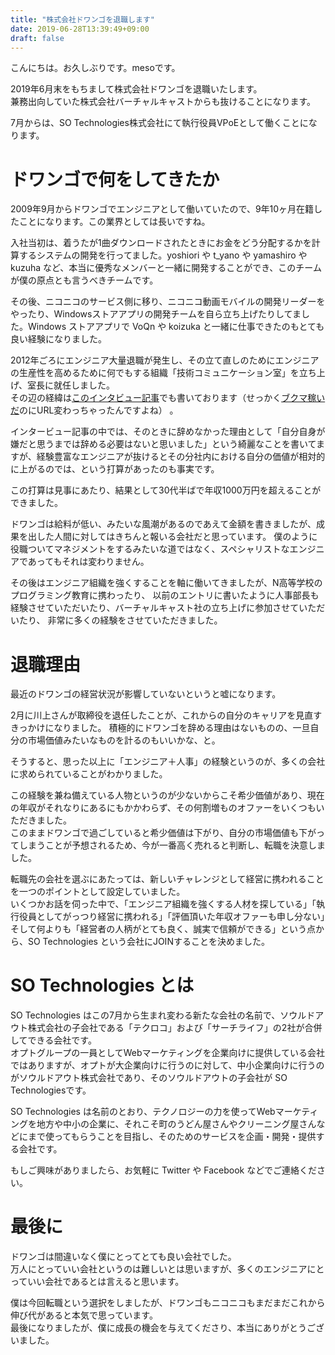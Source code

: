 ```yaml
---
title: "株式会社ドワンゴを退職します"
date: 2019-06-28T13:39:49+09:00
draft: false
---
```


こんにちは。お久しぶりです。mesoです。

2019年6月末をもちまして株式会社ドワンゴを退職いたします。<br>兼務出向していた株式会社バーチャルキャストからも抜けることになります。

7月からは、SO Technologies株式会社にて執行役員VPoEとして働くことになります。

# ドワンゴで何をしてきたか

2009年9月からドワンゴでエンジニアとして働いていたので、9年10ヶ月在籍したことになります。この業界としては長いですね。

入社当初は、着うたが1曲ダウンロードされたときにお金をどう分配するかを計算するシステムの開発を行ってました。yoshiori や t_yano や yamashiro や kuzuha など、本当に優秀なメンバーと一緒に開発することができ、このチームが僕の原点とも言うべきチームです。


その後、ニコニコのサービス側に移り、ニコニコ動画モバイルの開発リーダーをやったり、Windowsストアアプリの開発チームを自ら立ち上げたりしてました。Windows ストアアプリで VoQn や koizuka と一緒に仕事できたのもとても良い経験になりました。

2012年ごろにエンジニア大量退職が発生し、その立て直しのためにエンジニアの生産性を高めるために何でもする組織「技術コミュニケーション室」を立ち上げ、室長に就任しました。<br>
その辺の経緯は[このインタビュー記事](https://doda.jp/engineer/it/guide/001/19b.html)でも書いております（せっかく[ブクマ稼いだ](https://b.hatena.ne.jp/entry/doda.jp/engineer/it/guide/001/19b.html)のにURL変わっちゃったんですよね） 。

インタービュー記事の中では、そのときに辞めなかった理由として「自分自身が嫌だと思うまでは辞める必要はないと思いました」という綺麗なことを書いてますが、経験豊富なエンジニアが抜けるとその分社内における自分の価値が相対的に上がるのでは、という打算があったのも事実です。

この打算は見事にあたり、結果として30代半ばで年収1000万円を超えることができました。

ドワンゴは給料が低い、みたいな風潮があるのであえて金額を書きましたが、成果を出した人間に対してはきちんと報いる会社だと思っています。
僕のように役職ついてマネジメントをするみたいな道ではなく、スペシャリストなエンジニアであってもそれは変わりません。

その後はエンジニア組織を強くすることを軸に働いてきましたが、N高等学校のプログラミング教育に携わったり、
以前のエントリに書いたように人事部長も経験させていただいたり、バーチャルキャスト社の立ち上げに参加させていただいたり、
非常に多くの経験をさせていただきました。

# 退職理由

最近のドワンゴの経営状況が影響していないというと嘘になります。

2月に川上さんが取締役を退任したことが、これからの自分のキャリアを見直すきっかけになりました。
積極的にドワンゴを辞める理由はないものの、一旦自分の市場価値みたいなものを計るのもいいかな、と。

そうすると、思った以上に「エンジニア＋人事」の経験というのが、多くの会社に求められていることがわかりました。

この経験を兼ね備えている人物というのが少ないからこそ希少価値があり、現在の年収がそれなりにあるにもかかわらず、その何割増ものオファーをいくつもいただきました。<br>
このままドワンゴで過ごしていると希少価値は下がり、自分の市場価値も下がってしまうことが予想されるため、今が一番高く売れると判断し、転職を決意しました。

転職先の会社を選ぶにあたっては、新しいチャレンジとして経営に携われることを一つのポイントとして設定していました。<br>
いくつかお話を伺った中で、「エンジニア組織を強くする人材を探している」「執行役員としてがっつり経営に携われる」「評価頂いた年収オファーも申し分ない」そして何よりも「経営者の人柄がとても良く、誠実で信頼ができる」という点から、SO Technologies という会社にJOINすることを決めました。

# SO Technologies とは

SO Technologies はこの7月から生まれ変わる新たな会社の名前で、ソウルドアウト株式会社の子会社である「テクロコ」および「サーチライフ」の2社が合併してできる会社です。<br>
オプトグループの一員としてWebマーケティングを企業向けに提供している会社ではありますが、オプトが大企業向けに行うのに対して、中小企業向けに行うのがソウルドアウト株式会社であり、そのソウルドアウトの子会社が SO Technologiesです。

SO Technologies は名前のとおり、テクノロジーの力を使ってWebマーケティングを地方や中小の企業に、それこそ町のうどん屋さんやクリーニング屋さんなどにまで使ってもらうことを目指し、そのためのサービスを企画・開発・提供する会社です。

もしご興味がありましたら、お気軽に Twitter や Facebook などでご連絡ください。

# 最後に

ドワンゴは間違いなく僕にとってとても良い会社でした。<br>
万人にとっていい会社というのは難しいとは思いますが、多くのエンジニアにとっていい会社であるとは言えると思います。

僕は今回転職という選択をしましたが、ドワンゴもニコニコもまだまだこれから伸び代があると本気で思っています。<br>
最後になりましたが、僕に成長の機会を与えてくださり、本当にありがとうございました。
